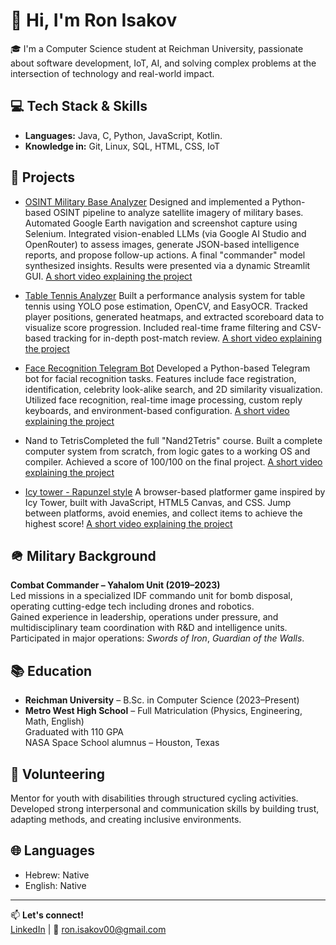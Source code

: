 # 👋 Hi, I'm Ron Isakov

🎓 I'm a Computer Science student at Reichman University, passionate about software development, IoT, AI, and solving complex problems at the intersection of technology and real-world impact.

## 💻 Tech Stack & Skills

- **Languages:** Java, C, Python, JavaScript, Kotlin.
- **Knowledge in:** Git, Linux, SQL, HTML, CSS, IoT

## 🚀 Projects

- [OSINT Military Base Analyzer](https://github.com/RonIsakov/AI-osint-base-analyzer) Designed and implemented a Python-based OSINT pipeline to analyze satellite imagery of military bases. Automated Google Earth navigation and screenshot capture using Selenium. Integrated vision-enabled LLMs (via Google AI Studio and OpenRouter) to assess images, generate JSON-based intelligence reports, and propose follow-up actions. A final "commander" model synthesized insights. Results were presented via a dynamic Streamlit GUI.
[A short video explaining the project](https://drive.google.com/file/d/1Od0q40_WQNzmkZnDMgwSd2uHXUHau7Nt/view?usp=sharing)

- [Table Tennis Analyzer](https://github.com/RonIsakov/table-tennis-analyzer) Built a performance analysis system for table tennis using YOLO pose estimation, OpenCV, and EasyOCR. Tracked player positions, generated heatmaps, and extracted scoreboard data to visualize score progression. Included real-time frame filtering and CSV-based tracking for in-depth post-match review.
[A short video explaining the project](https://drive.google.com/file/d/1MCE3h4JpCE0O0WTL6ijhRGqKad7QlN1v/view?usp=sharing)

- [Face Recognition Telegram Bot](https://github.com/RonIsakov/Telegram_Face_Recognition_Bot) Developed a Python-based Telegram bot for facial recognition tasks. Features include face registration, identification, celebrity look-alike search, and 2D similarity visualization. Utilized face recognition, real-time image processing, custom reply keyboards, and environment-based configuration.
[A short video explaining the project](https://drive.google.com/file/d/1x9DEMcHjwhARVBkfmXyFi7H4dpwVCI0q/view?usp=sharing)

- Nand to TetrisCompleted the full "Nand2Tetris" course. Built a complete computer system from scratch, from logic gates to a working OS and compiler. Achieved a score of 100/100 on the final project.
[A short video explaining the project](https://www.youtube.com/watch?v=LqirVc5SlW0&list=PLrDd_kMiAuNmSb-CKWQqq9oBFN_KNMTaI)
 
- [Icy tower - Rapunzel style](https://github.com/RonIsakov/Rapunzel-_icy_tower) A browser-based platformer game inspired by Icy Tower, built with JavaScript, HTML5 Canvas, and CSS. Jump between platforms, avoid enemies, and collect items to achieve the highest score!
[A short video explaining the project](https://drive.google.com/file/d/1X9dtGl5wVnmnufk-g4SjoBuvl5UeARAo/view?usp=sharing)

## 🪖 Military Background

**Combat Commander – Yahalom Unit (2019–2023)**  
Led missions in a specialized IDF commando unit for bomb disposal, operating cutting-edge tech including drones and robotics.  
Gained experience in leadership, operations under pressure, and multidisciplinary team coordination with R&D and intelligence units.  
Participated in major operations: *Swords of Iron*, *Guardian of the Walls*.

## 📚 Education

- **Reichman University** – B.Sc. in Computer Science (2023–Present)
- **Metro West High School** – Full Matriculation (Physics, Engineering, Math, English)  
  Graduated with 110 GPA  
  NASA Space School alumnus – Houston, Texas


## 🤝 Volunteering

Mentor for youth with disabilities through structured cycling activities. Developed strong interpersonal and communication skills by building trust, adapting methods, and creating inclusive environments.

## 🌐 Languages

- Hebrew: Native  
- English: Native

---

📫 **Let's connect!**  
[LinkedIn](https://www.linkedin.com/in/ron-isakov) | 📧 ron.isakov00@gmail.com
